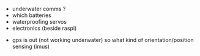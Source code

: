 - underwater comms ?
- which batteries 
- waterproofing servos
- electronics (beside raspi)
 * gps is out (not working underwater) so what kind of orientation/position sensing (imus)
